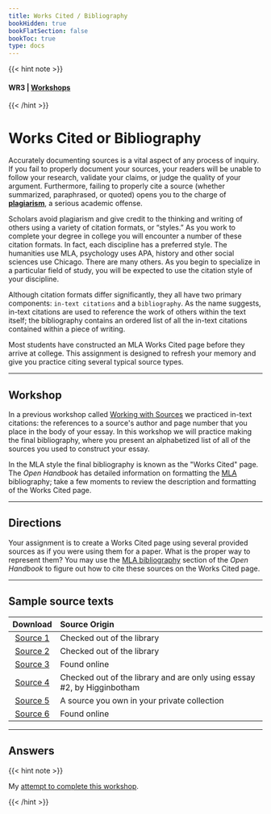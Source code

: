 ```yaml
---
title: Works Cited / Bibliography
bookHidden: true
bookFlatSection: false
bookToc: true
type: docs
---
```


{{< hint note >}} 
#### <i class="fas fa-dot-circle"></i>  **WR3** | [**Workshops**](/courses/workshops/) 
{{< /hint >}}

# Works Cited or Bibliography

Accurately documenting sources is a vital aspect of any process of inquiry. If you fail to properly document your sources, your readers will be unable to follow your research, validate your claims, or judge the quality of your argument. Furthermore, failing to properly cite a source (whether summarized, paraphrased, or quoted) opens you to the charge of [**plagiarism**](/resources/open-handbook/chapter-10/), a serious academic offense.

Scholars avoid plagiarism and give credit to the thinking and writing of others using a variety of citation formats, or “styles.” As you work to complete your degree in college you will encounter a number of these citation formats. In fact, each discipline has a preferred style. The humanities use MLA, psychology uses APA, history and other social sciences use Chicago. There are many others. As you begin to specialize in a particular field of study, you will be expected to use the citation style of your discipline. 

Although citation formats differ significantly, they all have two primary components: `in-text citations` and a `bibliography`. As the name suggests, in-text citations are used to reference the work of others within the text itself; the bibliography contains an ordered list of all the in-text citations contained within a piece of writing.

Most students have constructed an MLA Works Cited page before they arrive at college. This assignment is designed to refresh your memory and give you practice citing several typical source types.

---

## Workshop

In a previous workshop called [Working with Sources](/courses/workshops/working-sources) we practiced in-text citations: the references to a source's author and page number that you place in the body of your essay. In this workshop we will practice making the final bibliography, where you present an alphabetized list of all of the sources you used to construct your essay. 

In the MLA style the final bibliography is known as the "Works Cited" page. The *Open Handbook* has detailed information on formatting the [MLA](https://no-silo.com/resources/open-handbook/chapter-11-mla/) bibliography; take a few moments to review the description and formatting of the Works Cited page.

---

## Directions
Your assignment is to create a Works Cited page using several provided sources as if you were using them for a paper. What is the proper way to represent them? You may use the [MLA bibliography](https://no-silo.com/resources/open-handbook/chapter-11-mla/) section of the *Open Handbook* to figure out how to cite these sources on the Works Cited page. 

---

## Sample source texts


| Download       | Source Origin         
| :-------------: |:-------------
|<i class="fa fa-download "></i> [Source 1](https://search.library.dartmouth.edu/permalink/01DCL_INST/16rgcn8/alma991007282289705706)    | Checked out of the library
|<i class="fa fa-download "></i> [Source 2](https://search.library.dartmouth.edu/permalink/01DCL_INST/16rgcn8/alma991001174069705706) | Checked out of the library
|<i class="fa fa-download "></i> [Source 3](https://www.jstor.org/stable/27825065)| Found online
|<i class="fa fa-download "></i> [Source 4](https://www.amazon.com/George-Washington-Reconsidered-Don-Higginbotham/dp/081392006X/ref=sr_1_1?s=books&ie=UTF8&qid=1318834103&sr=1-1)  | Checked out of the library and are only using essay #2, by Higginbotham
|<i class="fa fa-download "></i> [Source 5](https://search.library.dartmouth.edu/permalink/01DCL_INST/16rgcn8/alma991031134839705706) | A source you own in your private collection
|<i class="fa fa-download "></i> [Source 6](https://www.thedartmouth.com/article/2021/07/new-hampshire-supreme-court-unanimously-strikes-down-sb-3-again-certifying-students-right-to-vote-in-state)| Found online


---


## Answers

{{< hint note >}} 

<span style="color: var(--circle-dots)"><i class="far fa-dot-circle"></i></span>  My [attempt to complete this workshop](/docs/works-cited-answers.pdf).


{{< /hint >}}




